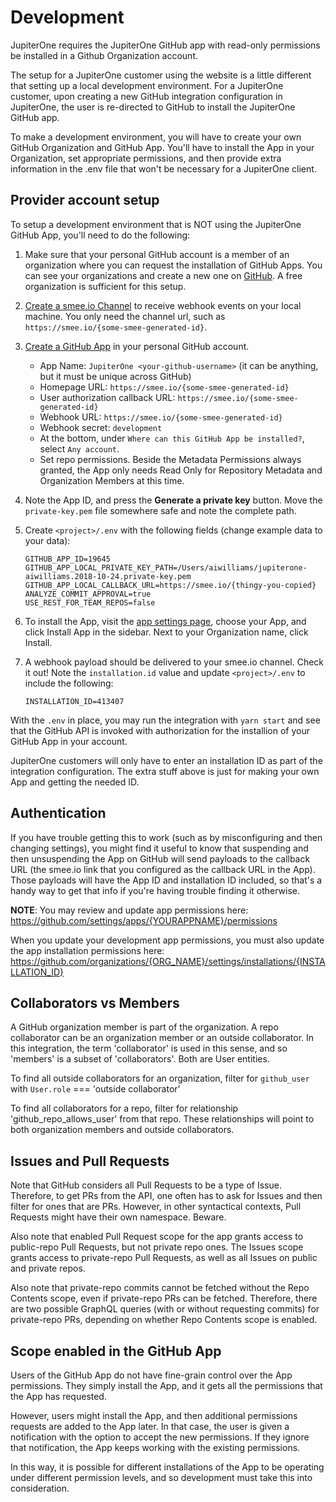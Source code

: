 # Development

JupiterOne requires the JupiterOne GitHub app with read-only permissions be
installed in a Github Organization account.

The setup for a JupiterOne customer using the website is a little different that
setting up a local development environment. For a JupiterOne customer, upon
creating a new GitHub integration configuration in JupiterOne, the user is
re-directed to GitHub to install the JupiterOne GitHub app.

To make a development environment, you will have to create your own GitHub
Organization and GitHub App. You'll have to install the App in your
Organization, set appropriate permissions, and then provide extra information in
the .env file that won't be necessary for a JupiterOne client.

## Provider account setup

To setup a development environment that is NOT using the JupiterOne GitHub App,
you'll need to do the following:

1.  Make sure that your personal GitHub account is a member of an organization
    where you can request the installation of GitHub Apps. You can see your
    organizations and create a new one on
    [GitHub](https://github.com/settings/organizations). A free organization is
    sufficient for this setup.

2.  [Create a smee.io Channel](https://smee.io) to receive webhook events on
    your local machine. You only need the channel url, such as
    `https://smee.io/{some-smee-generated-id}`.

3.  [Create a GitHub App](https://github.com/settings/apps/new) in your personal
    GitHub account.

    - App Name: `JupiterOne <your-github-username>` (it can be anything, but it
      must be unique across GitHub)
    - Homepage URL: `https://smee.io/{some-smee-generated-id}`
    - User authorization callback URL:
      `https://smee.io/{some-smee-generated-id}`
    - Webhook URL: `https://smee.io/{some-smee-generated-id}`
    - Webhook secret: `development`
    - At the bottom, under `Where can this GitHub App be installed?`, select
      `Any account`.
    - Set repo permissions. Beside the Metadata Permissions always granted, the
      App only needs Read Only for Repository Metadata and Organization Members
      at this time.

4.  Note the App ID, and press the **Generate a private key** button. Move the
    `private-key.pem` file somewhere safe and note the complete path.

5.  Create `<project>/.env` with the following fields (change example data to
    your data):

    ```env
    GITHUB_APP_ID=19645
    GITHUB_APP_LOCAL_PRIVATE_KEY_PATH=/Users/aiwilliams/jupiterone-aiwilliams.2018-10-24.private-key.pem
    GITHUB_APP_LOCAL_CALLBACK_URL=https://smee.io/{thingy-you-copied}
    ANALYZE_COMMIT_APPROVAL=true
    USE_REST_FOR_TEAM_REPOS=false
    ```

6.  To install the App, visit the
    [app settings page](https://github.com/settings/apps), choose your App, and
    click Install App in the sidebar. Next to your Organization name, click
    Install.

7.  A webhook payload should be delivered to your smee.io channel. Check it out!
    Note the `installation.id` value and update `<project>/.env` to include the
    following:

    ```env
    INSTALLATION_ID=413407
    ```

With the `.env` in place, you may run the integration with `yarn start` and see
that the GitHub API is invoked with authorization for the installion of your
GitHub App in your account.

JupiterOne customers will only have to enter an installation ID as part of the
integration configuration. The extra stuff above is just for making your own App
and getting the needed ID.

## Authentication

If you have trouble getting this to work (such as by misconfiguring and then
changing settings), you might find it useful to know that suspending and then
unsuspending the App on GitHub will send payloads to the callback URL (the
smee.io link that you configured as the callback URL in the App). Those payloads
will have the App ID and installation ID included, so that's a handy way to get
that info if you're having trouble finding it otherwise.

**NOTE**: You may review and update app permissions here:
https://github.com/settings/apps/{YOURAPPNAME}/permissions

When you update your development app permissions, you must also update the app
installation permissions here:
https://github.com/organizations/{ORG_NAME}/settings/installations/{INSTALLATION_ID}

## Collaborators vs Members

A GitHub organization member is part of the organization. A repo collaborator
can be an organization member or an outside collaborator. In this integration,
the term 'collaborator' is used in this sense, and so 'members' is a subset of
'collaborators'. Both are User entities.

To find all outside collaborators for an organization, filter for `github_user`
with `User.role` === 'outside collaborator'

To find all collaborators for a repo, filter for relationship
'github_repo_allows_user' from that repo. These relationships will point to both
organization members and outside collaborators.

## Issues and Pull Requests

Note that GitHub considers all Pull Requests to be a type of Issue. Therefore,
to get PRs from the API, one often has to ask for Issues and then filter for
ones that are PRs. However, in other syntactical contexts, Pull Requests might
have their own namespace. Beware.

Also note that enabled Pull Request scope for the app grants access to
public-repo Pull Requests, but not private repo ones. The Issues scope grants
access to private-repo Pull Requests, as well as all Issues on public and
private repos.

Also note that private-repo commits cannot be fetched without the Repo Contents
scope, even if private-repo PRs can be fetched. Therefore, there are two
possible GraphQL queries (with or without requesting commits) for private-repo
PRs, depending on whether Repo Contents scope is enabled.

## Scope enabled in the GitHub App

Users of the GitHub App do not have fine-grain control over the App permissions.
They simply install the App, and it gets all the permissions that the App has
requested.

However, users might install the App, and then additional permissions requests
are added to the App later. In that case, the user is given a notification with
the option to accept the new permissions. If they ignore that notification, the
App keeps working with the existing permissions.

In this way, it is possible for different installations of the App to be
operating under different permission levels, and so development must take this
into consideration.
